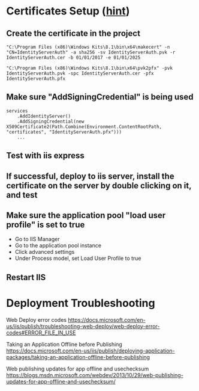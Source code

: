 ﻿# Certificates Setup ([hint](https://stackoverflow.com/questions/42351274/identityserver4-hosting-in-iis))

## Create the certificate in the project
```
"C:\Program Files (x86)\Windows Kits\8.1\bin\x64\makecert" -n "CN=IdentityServerAuth" -a sha256 -sv IdentityServerAuth.pvk -r IdentityServerAuth.cer -b 01/01/2017 -e 01/01/2025
```

```
"C:\Program Files (x86)\Windows Kits\8.1\bin\x64\pvk2pfx" -pvk IdentityServerAuth.pvk -spc IdentityServerAuth.cer -pfx IdentityServerAuth.pfx
```

## Make sure "AddSigningCredential" is being used
```
services
	.AddIdentityServer()
    .AddSigningCredential(new X509Certificate2(Path.Combine(Environment.ContentRootPath, "certificates", "IdentityServerAuth.pfx")))
	...
```

## Test with iis express

## If successful, deploy to iis server, install the certificate on the server by double clicking on it, and test

## Make sure the application pool "load user profile" is set to true

- Go to IIS Manager
- Go to the application pool instance
- Click advanced settings
- Under Process model, set Load User Profile to true

## Restart IIS



# Deployment Troubleshooting

Web Deploy error codes
https://docs.microsoft.com/en-us/iis/publish/troubleshooting-web-deploy/web-deploy-error-codes#ERROR_FILE_IN_USE

Taking an Application Offline before Publishing
https://docs.microsoft.com/en-us/iis/publish/deploying-application-packages/taking-an-application-offline-before-publishing

Web publishing updates for app offline and usechecksum
https://blogs.msdn.microsoft.com/webdev/2013/10/29/web-publishing-updates-for-app-offline-and-usechecksum/